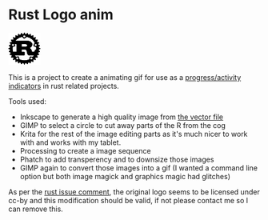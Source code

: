 # Rust Logo anim

![rust rotating logo](rust-logo-64.gif)

This is a project to create a animating gif for use as a [progress/activity indicators](http://docs.wxwidgets.org/trunk/classwx_activity_indicator.html) in rust related projects.

Tools used:
* Inkscape to generate a high quality image from [the vector file](https://www.rust-lang.org/logos/rust-logo-blk.svg)
* GIMP to select a circle to cut away parts of the R from the cog
* Krita for the rest of the image editing parts as it's much nicer to work with and works with my tablet.
* Processing to create a image sequence
* Phatch to add transperency and to downsize those images
* GIMP again to convert those images into a gif (I wanted a command line option but both image magick and graphics magic had glitches)

As per the [rust issue comment](https://github.com/rust-lang/rust/issues/11562#issuecomment-50833809), the original logo seems to be licensed under cc-by and this modification should be valid, if not please contact me so I can remove this.
